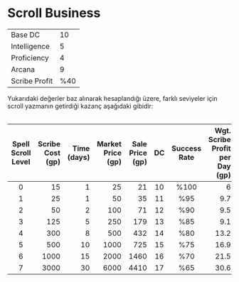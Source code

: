 # Scroll Business  
| | |  
|---|---|  
| Base DC | 10 |  
| Intelligence | 5 |  
| Proficiency | 4 |  
| Arcana | 9 |  
| Scribe Profit | %40 |  
  
Yukarıdaki değerler baz alınarak hesaplandığı üzere, farklı seviyeler için scroll yazmanın getirdiği kazanç aşağıdaki gibidir:  
  
<table class="dontsort">  
  
| Spell Scroll Level | Scribe Cost (gp) | Time (days) | Market Price (gp) | Sale Price (gp) | DC  | Success Rate | Wgt. Scribe Profit per Day (gp) |  
|:------------------:| ----------------:| -----------:| -----------------:| ---------------:|:---:|:------------:| -------------------------------:|  
|         0          |               15 |           1 |                25 |              21 | 10  |     %100     |                               6 |  
|         1          |               25 |           1 |                50 |              35 | 11  |     %95      |                             9.7 |  
|         2          |               50 |           2 |               100 |              71 | 12  |     %90      |                             9.5 |  
|         3          |              125 |           5 |               250 |             179 | 13  |     %85      |                             9.1 |  
|         4          |              300 |           8 |               500 |             432 | 14  |     %80      |                            13.2 |  
|         5          |              500 |          10 |              1000 |             725 | 15  |     %75      |                            16.9 |  
|         6          |             1000 |          15 |              2000 |            1460 | 16  |     %70      |                            21.5 |  
|         7          |             3000 |          30 |              6000 |            4410 | 17  |     %65      |                            30.6 |  
  
<table/>